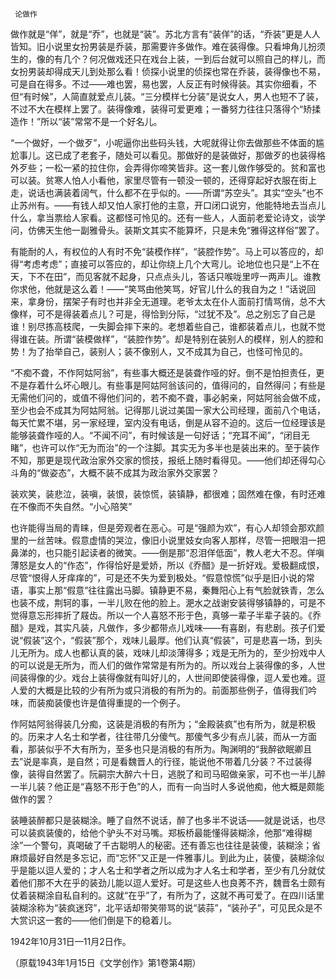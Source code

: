      论做作 

   做作就是“佯”，就是“乔”，也就是“装”。苏北方言有“装佯”的话，“乔装”更是人人皆知。旧小说里女扮男装是乔装，那需要许多做作。难在装得像。只看坤角儿扮须生的，像的有几个？何况做戏还只在戏台上装，一到后台就可以照自己的样儿，而女扮男装却得成天儿到处那么看！侦探小说里的侦探也常在乔装，装得像也不易，可是自在得多。不过——难也罢，易也罢，人反正有时候得装。其实你细看，不但“有时候”，人简直就爱点儿装。“三分模样七分装”是说女人，男人也短不了装，不过不大在模样上罢了。装得像难，装得可爱更难；一番努力往往只落得个“矫揉造作！”所以“装”常常不是一个好名儿。 

   “一个做好，一个做歹”，小呢逼你出些码头钱，大呢就得让你去做那些不体面的尴尬事儿。这已成了老套子，随处可以看见。那做好的是装做好，那做歹的也装得格外歹些；一松一紧的拉住你，会弄得你啼笑皆非。这一套儿做作够受的。贫和富也可以装。贫寒人怕人小看他，家里尽管有一顿没一顿的，还得穿起好衣服在街上走，说话也满装着阔气，什么都不在乎似的。——所谓“苏空头”。其实“空头”也不止苏州有。——有钱人却又怕人家打他的主意，开口闭口说穷，他能特地去当点儿什么，拿当票给人家看。这都怪可怜见的。还有一些人，人面前老爱论诗文，谈学问，仿佛天生他一副雅骨头。装斯文其实不能算坏，只是未免“雅得这样俗”罢了。 

   有能耐的人，有权位的人有时不免“装模作样”，“装腔作势”。马上可以答应的，却得“考虑考虑”；直接可以答应的，却让你绕上几个大弯儿。论地位也只是“上不在天，下不在田”，而见客就不起身，只点点头儿，答话只喉咙里哼一两声儿。谁教你求他，他就是这么着！——“笑骂由他笑骂，好官儿什么的我自为之！”话说回来，拿身份，摆架子有时也并非全无道理。老爷太太在仆人面前打情骂俏，总不大像样，可不是得装着点儿？可是，得恰到分际，“过犹不及”。总之别忘了自己是谁！别尽拣高枝爬，一失脚会摔下来的。老想着些自己，谁都装着点儿，也就不觉得谁在装。所谓“装模做样”，“装腔作势”。却是特别在装别人的模样，别人的腔和势！为了抬举自己，装别人；装不像别人，又不成其为自己，也怪可怜见的。 

   “不痴不聋，不作阿姑阿翁”，有些事大概还是装聋作哑的好。倒不是怕担责任，更不是存着什么坏心眼儿。有些事是阿姑阿翁该问的，值得问的，自然得问；有些是无需他们问的，或值不得他们问的，若不痴不聋，事必躬亲，阿姑阿翁会做不成，至少也会不成其为阿姑阿翁。记得那儿说过美国一家大公司经理，面前八个电话，每天忙累不堪，另一家经理，室内没有电话，倒是从容不迫的。这后一位经理该是能够装聋作哑的人。“不闻不问”，有时候该是一句好话；“充耳不闻”，“闭目无睹”，也许可以作“无为而治”的一个注脚。其实无为多半也是装出来的。至于装作不知，那更是现代政治家外交家的惯技，报纸上随时看得见。——他们却还得勾心斗角的“做姿态”，大概不装不成其为政治家外交家罢？ 

   装欢笑，装悲泣，装嗔，装恨，装惊慌，装镇静，都很难；固然难在像，有时还难在不像而不失自然。“小心陪笑” 

   也许能得当局的青睐，但是旁观者在恶心。可是“强颜为欢”，有心人却领会那欢颜里的一丝苦味。假意虚情的哭泣，像旧小说里妓女向客人那样，尽管一把眼泪一把鼻涕的，也只能引起读者的微笑。——倒是那“忍泪佯低面”，教人老大不忍。佯嗔薄怒是女人的“作态”，作得恰好是爱娇，所以《乔醋》是一折好戏。爱极翻成恨，尽管“恨得人牙痒痒的”，可是还不失为爱到极处。“假意惊慌”似乎是旧小说的常语，事实上那“假意”往往露出马脚。镇静更不易，秦舞阳心上有气脸就铁青，怎么也装不成，荆轲的事，一半儿败在他的脸上。淝水之战谢安装得够镇静的，可是不觉得意忘形摔折了屐齿。所以一个人喜怒不形于色，真够一辈子半辈子装的。《乔醋》是戏，其实凡装，凡做作，多少都带点儿戏味——有喜剧，有悲剧。孩子们爱说“假装”这个，“假装”那个，戏味儿最厚。他们认真“假装”，可是悲喜一场，到头儿无所为。成人也都认真的装，戏味儿却淡薄得多；戏是无所为的，至少扮戏中人的可以说是无所为，而人们的做作常常是有所为的。所以戏台上装得像的多，人世间装得像的少。戏台上装得像就有叫好儿的，人世间即使装得像，逗人爱也难。逗人爱的大概是比较的少有所为或只消极的有所为的。前面那些例子，值得我们吟味，而装痴装傻也许是值得重提的一个例子。 

   作阿姑阿翁得装几分痴，这装是消极的有所为；“金殿装疯”也有所为，就是积极的。历来才人名士和学者，往往带几分傻气。那傻气多少有点儿装，而从一方面看，那装似乎不大有所为，至多也只是消极的有所为。陶渊明的“我醉欲眠卿且去”说是率真，是自然；可是看魏晋人的行径，能说他不带着几分装？不过装得像，装得自然罢了。阮嗣宗大醉六十日，逃脱了和司马昭做亲家，可不也一半儿醉一半儿装？他正是“喜怒不形于色”的人，而有一向当时人多说他痴，他大概是颇能做作的罢？ 

   装睡装醉都只是装糊涂。睡了自然不说话，醉了也多半不说话——就是说话，也尽可以装疯装傻的，给他个驴头不对马嘴。郑板桥最能懂得装糊涂，他那“难得糊涂”一个警句，真喝破了千古聪明人的秘密。还有善忘也往往是装傻，装糊涂；省麻烦最好自然是多忘记，而“忘怀”又正是一件雅事儿。到此为止，装傻，装糊涂似乎是能以逗人爱的；才人名士和学者之所以成为才人名士和学者，至少有几分就仗着他们那不大在乎的装劲儿能以逗人爱好。可是这些人也良莠不齐，魏晋名士颇有仗着装糊涂自私自利的。这就“在乎”了，有所为了，这就不再可爱了。在四川话里装糊涂称为“装疯迷窍”，北平话却带笑带骂的说“装蒜”，“装孙子”，可见民众是不大赏识这一套的——他们倒是下的稳着儿。 

   1942年10月31日—11月2日作。 

   （原载1943年1月15日《文学创作》第1卷第4期） 

